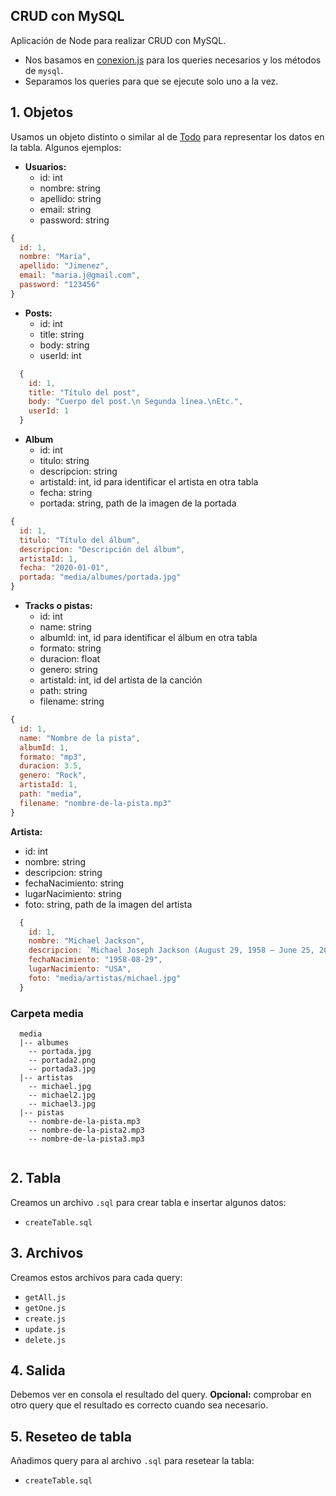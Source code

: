 ## CRUD con MySQL

Aplicación de Node para realizar CRUD con MySQL.

- Nos basamos en [conexion.js](../mysql/conexion.js) para los queries necesarios y los métodos de `mysql`.
- Separamos los queries para que se ejecute solo uno a la vez.

## 1. Objetos
Usamos un objeto distinto o similar al de [Todo](../todos/Todo.js) para representar los datos en la tabla. Algunos ejemplos:
 
 - **Usuarios:**
   - id: int
   - nombre: string
   - apellido: string
   - email: string
   - password: string

```javascript
{
  id: 1,
  nombre: "María",
  apellido: "Jimenez",
  email: "maria.j@gmail.com",
  password: "123456"
}
```
 - **Posts:**
   - id: int
   - title: string
   - body: string
   - userId: int

```javascript
  {
    id: 1,
    title: "Título del post",
    body: "Cuerpo del post.\n Segunda línea.\nEtc.",
    userId: 1
  }
```
- **Album**
  - id: int
  - titulo: string
  - descripcion: string
  - artistaId: int, id para identificar el artista en otra tabla
  - fecha: string
  - portada: string, path de la imagen de la portada
```javascript
{
  id: 1,
  titulo: "Título del álbum",
  descripcion: "Descripción del álbum",
  artistaId: 1,
  fecha: "2020-01-01",
  portada: "media/albumes/portada.jpg"
}
```

- **Tracks o pistas:**
  - id: int
  - name: string
  - albumId: int, id para identificar el álbum en otra tabla
  - formato: string
  - duracion: float
  - genero: string
  - artistaId: int, id del artista de la canción
  - path: string
  - filename: string
```javascript
{
  id: 1,
  name: "Nombre de la pista",
  albumId: 1,
  formato: "mp3",
  duracion: 3.5,
  genero: "Rock",
  artistaId: 1,
  path: "media",
  filename: "nombre-de-la-pista.mp3"
}
```

**Artista:**
  - id: int
  - nombre: string
  - descripcion: string
  - fechaNacimiento: string
  - lugarNacimiento: string
  - foto: string, path de la imagen del artista

```javascript
  {
    id: 1,
    nombre: "Michael Jackson",
    descripcion: `Michael Joseph Jackson (August 29, 1958 – June 25, 2009) was an American singer, songwriter, dancer, and philanthropist. Known as the "King of Pop", he is regarded as one of the most significant cultural figures of the 20th century. During his four-decade career, his contributions to music, dance, and fashion, along with his publicized personal life, made him a global figure in popular culture. Jackson influenced artists across many music genres; through stage and video performances, he popularized complicated dance moves such as the moonwalk, to which he gave the name, as well as the robot.`,
    fechaNacimiento: "1958-08-29",
    lugarNacimiento: "USA",
    foto: "media/artistas/michael.jpg"
  }
```

### Carpeta media

```
  media 
  |-- albumes
    -- portada.jpg
    -- portada2.png
    -- portada3.jpg
  |-- artistas
    -- michael.jpg
    -- michael2.jpg
    -- michael3.jpg
  |-- pistas
    -- nombre-de-la-pista.mp3
    -- nombre-de-la-pista2.mp3
    -- nombre-de-la-pista3.mp3
    
```

## 2. Tabla
Creamos un archivo `.sql` para crear tabla e insertar algunos datos:
- `createTable.sql`

## 3. Archivos
Creamos estos archivos para cada query:
- `getAll.js`
- `getOne.js`
- `create.js`
- `update.js`
- `delete.js`

## 4. Salida
Debemos ver en consola el resultado del query. **Opcional:** comprobar en otro query que el resultado es correcto cuando sea necesario.

## 5. Reseteo de tabla
Añadimos query para al archivo `.sql` para resetear la tabla:
- `createTable.sql`
